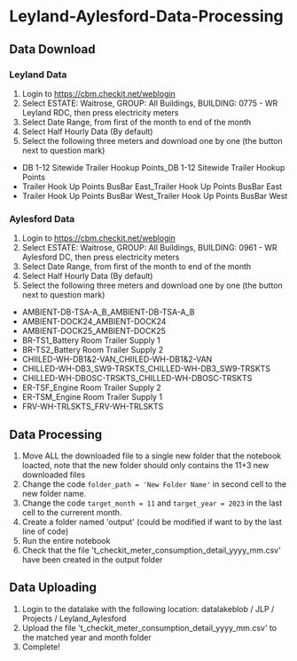 # Leyland-Aylesford-Data-Processing

## Data Download

### Leyland Data
1. Login to https://cbm.checkit.net/weblogin
2. Select ESTATE: Waitrose, GROUP: All Buildings, BUILDING: 0775 - WR Leyland RDC, then press electricity meters
3. Select Date Range, from first of the month to end of the month
4. Select Half Hourly Data (By default)
5. Select the following three meters and download one by one (the button next to question mark)
- DB 1-12 Sitewide Trailer Hookup Points_DB 1-12 Sitewide Trailer Hookup Points
- Trailer Hook Up Points BusBar East_Trailer Hook Up Points BusBar East
- Trailer Hook Up Points BusBar West_Trailer Hook Up Points BusBar West

### Aylesford Data
1. Login to https://cbm.checkit.net/weblogin
2. Select ESTATE: Waitrose, GROUP: All Buildings, BUILDING: 0961 - WR Aylesford DC, then press electricity meters
3. Select Date Range, from first of the month to end of the month
4. Select Half Hourly Data (By default)
5. Select the following three meters and download one by one (the button next to question mark)
- AMBIENT-DB-TSA-A_B_AMBIENT-DB-TSA-A_B
- AMBIENT-DOCK24_AMBIENT-DOCK24
- AMBIENT-DOCK25_AMBIENT-DOCK25
- BR-TS1_Battery Room Trailer Supply 1
- BR-TS2_Battery Room Trailer Supply 2
- CHIILED-WH-DB1&2-VAN_CHIILED-WH-DB1&2-VAN
- CHILLED-WH-DB3_SW9-TRSKTS_CHILLED-WH-DB3_SW9-TRSKTS
- CHILLED-WH-DBOSC-TRSKTS_CHILLED-WH-DBOSC-TRSKTS
- ER-TSF_Engine Room Trailer Supply 2
- ER-TSM_Engine Room Trailer Supply 1
- FRV-WH-TRLSKTS_FRV-WH-TRLSKTS

## Data Processing
1. Move ALL the downloaded file to a single new folder that the notebook loacted, note that the new folder should only contains the 11+3 new downloaded files
2. Change the code ```folder_path = 'New Folder Name'``` in second cell to the new folder name.
3. Change the code ```target_month = 11``` and ```target_year = 2023``` in the last cell to the currerent month.
4. Create a folder named 'output' (could be modified if want to by the last line of code)
5. Run the entire notebook
6. Check that the file 't_checkit_meter_consumption_detail_yyyy_mm.csv' have been created in the output folder

## Data Uploading
1. Login to the datalake with the following location: datalakeblob / JLP / Projects / Leyland_Aylesford
2. Upload the file 't_checkit_meter_consumption_detail_yyyy_mm.csv' to the matched year and month folder
3. Complete! 
